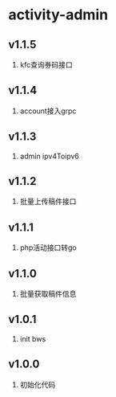 # activity-admin

## v1.1.5
1. kfc查询券码接口

## v1.1.4
1. account接入grpc

## v1.1.3
1. admin ipv4Toipv6

## v1.1.2
1. 批量上传稿件接口

## v1.1.1
1. php活动接口转go

## v1.1.0

1. 批量获取稿件信息

## v1.0.1

1. init bws

## v1.0.0

1. 初始化代码

